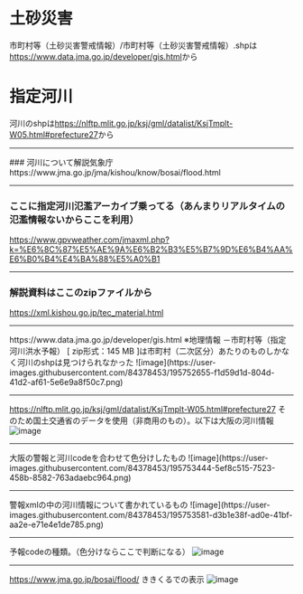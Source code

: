 # 土砂災害
市町村等（土砂災害警戒情報）/市町村等（土砂災害警戒情報）.shpは<a href='https://www.data.jma.go.jp/developer/gis.html'>https://www.data.jma.go.jp/developer/gis.html</a>から


# 指定河川
河川のshpは<a href='https://nlftp.mlit.go.jp/ksj/gml/datalist/KsjTmplt-W05.html#prefecture27'>https://nlftp.mlit.go.jp/ksj/gml/datalist/KsjTmplt-W05.html#prefecture27</a>から

<hr>
### 河川について解説気象庁
https://www.jma.go.jp/jma/kishou/know/bosai/flood.html

<br>
<hr>

### ここに指定河川氾濫アーカイブ乗ってる（あんまりリアルタイムの氾濫情報ないからここを利用）
https://www.gpvweather.com/jmaxml.php?k=%E6%8C%87%E5%AE%9A%E6%B2%B3%E5%B7%9D%E6%B4%AA%E6%B0%B4%E4%BA%88%E5%A0%B1

<hr>




### 解説資料はここのzipファイルから
https://xml.kishou.go.jp/tec_material.html

<hr>
https://www.data.jma.go.jp/developer/gis.html
※地理情報 －市町村等（指定河川洪水予報） [ zip形式：145 MB ]は市町村（二次区分）あたりのものしかなく河川のshpは見つけられなかった
![image](https://user-images.githubusercontent.com/84378453/195752655-f1d59d1d-804d-41d2-af61-5e6e9a8f50c7.png)
<hr>

https://nlftp.mlit.go.jp/ksj/gml/datalist/KsjTmplt-W05.html#prefecture27
そのため国土交通省のデータを使用（非商用のもの）。以下は大阪の河川情報
![image](https://user-images.githubusercontent.com/84378453/195753365-e0545dec-e0f6-4e7a-85a6-2425cde05ca6.png)
<hr>
大阪の警報と河川codeを合わせて色分けしたもの
![image](https://user-images.githubusercontent.com/84378453/195753444-5ef8c515-7523-458b-8582-763adaebc964.png)


<hr>
警報xmlの中の河川情報について書かれているもの
![image](https://user-images.githubusercontent.com/84378453/195753581-d3b1e38f-ad0e-41bf-aa2e-e71e4e1de785.png)

<hr>

予報codeの種類。（色分けならここで判断になる）
![image](https://user-images.githubusercontent.com/84378453/195753665-dcfe633c-811b-45d1-b048-4b2f0ba0e3b5.png)

<hr>

https://www.jma.go.jp/bosai/flood/
ききくるでの表示
![image](https://user-images.githubusercontent.com/84378453/195753710-0e12230e-ae0e-4e65-83fa-fe3e0faf7595.png)



